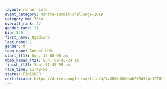 ```yaml
---
layout: runner-info 
event_category: mantra-summit-challenge-2019 
category_km: 35km 
overall_rank: 22
gender_rank: 21
bib: 540
first_name: Ngadiono
last_name: 1
gender: M
team_name: Sunset HHH
start_(t1): Sun, 12-00-00 am
mbah_kamad_(t2): Sun, 09-45-24 am
finish_(t3): Sun, 11-48-59 am
race_time: 11-48-59
status: FINISHER
certificate: https-//drive.google.com/file/d/1vGN9KUGkHhuUFY9d5xpt1ETO9F8PZNSM/view?usp=sharing
---
```


